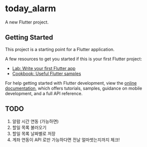 # today_alarm

A new Flutter project.

## Getting Started

This project is a starting point for a Flutter application.

A few resources to get you started if this is your first Flutter project:

- [Lab: Write your first Flutter app](https://docs.flutter.dev/get-started/codelab)
- [Cookbook: Useful Flutter samples](https://docs.flutter.dev/cookbook)

For help getting started with Flutter development, view the
[online documentation](https://docs.flutter.dev/), which offers tutorials,
samples, guidance on mobile development, and a full API reference.

## TODO
1. 알람 시간 연동 (가능하면)
2. 할일 목록 불러오기
3. 할일 목록 날짜별로 저장
4. 계좌 연동이 API 로만 가능하다면 전날 얼마썻는지까지 체크!